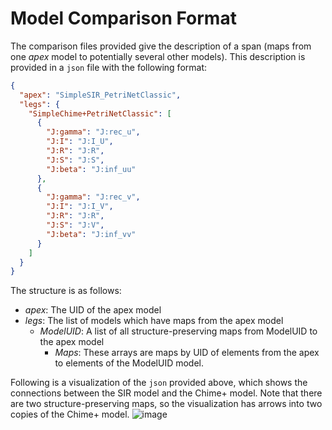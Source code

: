 # Model Comparison Format

The comparison files provided give the description of a span (maps from one
*apex* model to potentially several other models). This description is provided
in a `json` file with the following format:
```json
{
  "apex": "SimpleSIR_PetriNetClassic",
  "legs": {
    "SimpleChime+PetriNetClassic": [
      {
        "J:gamma": "J:rec_u",
        "J:I": "J:I_U",
        "J:R": "J:R",
        "J:S": "J:S",
        "J:beta": "J:inf_uu"
      },
      {
        "J:gamma": "J:rec_v",
        "J:I": "J:I_V",
        "J:R": "J:R",
        "J:S": "J:V",
        "J:beta": "J:inf_vv"
      }
    ]
  }
}
```
The structure is as follows:
- *apex*: The UID of the apex model
- *legs*: The list of models which have maps from the apex model
	- *ModelUID*: A list of all structure-preserving maps from ModelUID to the apex model
		- *Maps*: These arrays are maps by UID of elements from the apex to elements of the ModelUID model.

Following is a visualization of the `json` provided above, which shows the connections between the SIR model and the Chime+ model. Note that there are two structure-preserving maps, so the visualization has arrows into two copies of the Chime+ model.
![image](https://user-images.githubusercontent.com/19711695/126816017-80fe9ea3-2441-421d-96b6-39e588df5a08.png)
